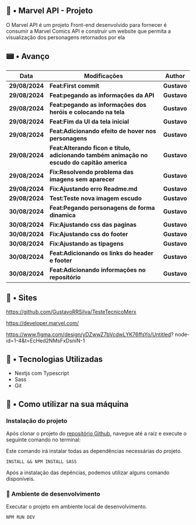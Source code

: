 ## 🧭 • Marvel API - Projeto
O Marvel API é um projeto Front-end desenvolvido para fornecer é consumir a Marvel Comics API e construir um website que permita a visualização dos personagens retornados por ela

## 📟 • Avanço 
| **Data** | **Modificações** | **Author** |
| --- | --- | --- | 
| **29/08/2024** | **Feat:First commit** | **Gustavo** |
| **29/08/2024** | **Feat:pegando as informações da API** | **Gustavo** |
| **29/08/2024** | **Feat:pegando as informações dos heróis e colocando na tela** | **Gustavo** |
| **29/08/2024** | **Feat:Fim da UI da tela inicial** | **Gustavo** |
| **29/08/2024** | **Feat:Adicionando efeito de hover nos personagens** | **Gustavo** |
| **29/08/2024** | **Feat:Alterando ficon e titulo, adicionando também animação no escudo do capitão america** | **Gustavo** |
| **29/08/2024** | **Fix:Resolvendo problema das imagens sem aparecer** | **Gustavo** |
| **29/08/2024** | **Fix:Ajustando erro Readme.md** | **Gustavo** |
| **29/08/2024** | **Test:Teste nova imagem escudo** | **Gustavo** |
| **30/08/2024** | **Feat:Pegando personagens de forma dinamica** | **Gustavo** |
| **30/08/2024** | **Fix:Ajustando css das paginas** | **Gustavo** |
| **30/08/2024** | **Fix:Ajustando css do footer** | **Gustavo** |
| **30/08/2024** | **Fix:Ajustando as tipagens** | **Gustavo** |
| **30/08/2024** | **Feat:Adicionando os links do header e footer** | **Gustavo** |
| **30/08/2024** | **Feat:Adicionando informações no repositório** | **Gustavo** |
## 🎂 • Sites 

https://github.com/GustavoRRSilva/TesteTecnicoMerx

https://developer.marvel.com/

https://www.figma.com/design/yDZwwZ7bVcdwLYK76ffsYo/Untitled?
node-id=1-4&t=EcHed2NMsFxDsniN-1


## 🎂 • Tecnologias Utilizadas
- Nextjs com Typescript
- Sass
- Git

## 🎂 • Como utilizar na sua máquina
### Instalação do projeto

Após clonar o projeto do [repositório Github](https://github.com/Tava1/marvel-app), navegue até a raiz e execute o seguinte comando no terminal:

Este comando irá instalar todas as dependências necessárias do projeto.
```NPM
INSTALL && NPM INSTALL SASS
```

Após a instalação das depências, podemos utilizar alguns comando disponíveis.

### :construction: Ambiente de desenvolvimento
Executar o projeto em ambiente local de desenvolvimento.
```
NPM RUN DEV
```

